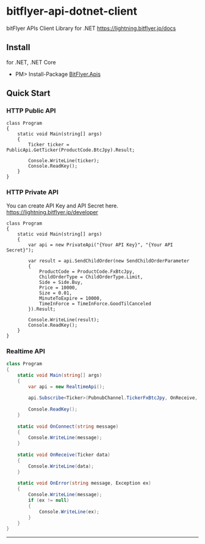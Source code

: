 # bitflyer-api-dotnet-client

bitFlyer APIs Client Library for .NET https://lightning.bitflyer.jp/docs

Install
---
for .NET, .NET Core

* PM> Install-Package [BitFlyer.Apis](https://www.nuget.org/packages/BitFlyer.Apis)

Quick Start
---
### HTTP Public API

```
class Program
{
    static void Main(string[] args)
    {
        Ticker ticker = PublicApi.GetTicker(ProductCode.BtcJpy).Result;
        
        Console.WriteLine(ticker);
        Console.ReadKey();
    }
}
```

### HTTP Private API

You can create API Key and API Secret here.
https://lightning.bitflyer.jp/developer

```
class Program
{
    static void Main(string[] args)
    {
        var api = new PrivateApi("{Your API Key}", "{Your API Secret}");
        
        var result = api.SendChildOrder(new SendChildOrderParameter
        {
            ProductCode = ProductCode.FxBtcJpy,
            ChildOrderType = ChildOrderType.Limit,
            Side = Side.Buy,
            Price = 10000,
            Size = 0.01,
            MinuteToExpire = 10000,
            TimeInForce = TimeInForce.GoodTilCanceled
        }).Result;
        
        Console.WriteLine(result);
        Console.ReadKey();
    }
}
```

### Realtime API

```csharp
class Program
{
    static void Main(string[] args)
    {
        var api = new RealtimeApi();
        
        api.Subscribe<Ticker>(PubnubChannel.TickerFxBtcJpy, OnReceive, OnConnect, OnError);
        
        Console.ReadKey();
    }
    
    static void OnConnect(string message)
    {
        Console.WriteLine(message);
    }
    
    static void OnReceive(Ticker data)
    {
        Console.WriteLine(data);
    }
    
    static void OnError(string message, Exception ex)
    {
        Console.WriteLine(message);
        if (ex != null)
        {
            Console.WriteLine(ex);
        }
    }
}
```

---
